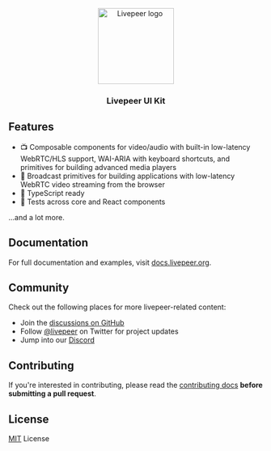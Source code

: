 <p align="center">
  <picture>
    <source media="(prefers-color-scheme: dark)" srcset=".github/content/logo-dark.svg">
    <img alt="Livepeer logo" src=".github/content/logo-light.svg" width="auto" height="150">
  </picture>
</p>

<h3 align="center">
  Livepeer UI Kit
<h3>

## Features

- 📺 Composable components for video/audio with built-in low-latency WebRTC/HLS support, WAI-ARIA with keyboard shortcuts, and primitives for building advanced media players
- 🎥 Broadcast primitives for building applications with low-latency WebRTC video streaming from the browser
- 🐼 TypeScript ready
- 🧪 Tests across core and React components

...and a lot more.

## Documentation

For full documentation and examples, visit [docs.livepeer.org](https://docs.livepeer.org).

## Community

Check out the following places for more livepeer-related content:

- Join the [discussions on GitHub](https://github.com/livepeer/ui-kit/discussions)
- Follow [@livepeer](https://twitter.com/livepeer) on Twitter for project updates
- Jump into our [Discord](https://discord.gg/livepeer)

## Contributing

If you're interested in contributing, please read the [contributing docs](/.github/CONTRIBUTING.md) **before submitting a pull request**.

## License

[MIT](/LICENSE) License
